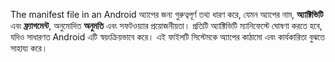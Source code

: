 The manifest file in an Android অ্যাপের জন্য গুরুত্বপূর্ণ তথ্য ধারণ করে, যেমন অ্যাপের নাম, **অ্যাক্টিভিটি** এবং **ফ্র্যাগমেন্ট**, অনুমোদিত **অনুমতি** এবং সফটওয়্যার প্রয়োজনীয়তা। প্রতিটি অ্যাক্টিভিটি ম্যানিফেস্টে ঘোষণা করতে হবে, যদিও সাধারণত Android এটি স্বয়ংক্রিয়ভাবে করে। এই ফাইলটি সিস্টেমকে অ্যাপের কাঠামো এবং কার্যকারিতা বুঝতে সাহায্য করে।
